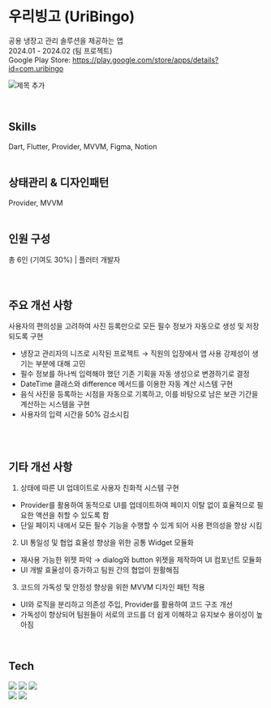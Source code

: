 # 우리빙고 (UriBingo)

공용 냉장고 관리 솔루션을 제공하는 앱 <br>
2024.01 - 2024.02 (팀 프로젝트) <br>
Google Play Store: https://play.google.com/store/apps/details?id=com.uribingo

![제목 추가](https://github.com/sanghyun3377/project_super.team/assets/89803783/120e6f74-eb01-4b54-b00d-f9a7f2a2f060)


<br>

## Skills
Dart, Flutter, Provider, MVVM, Figma, Notion
<br>
<br>
## 상태관리 & 디자인패턴
Provider, MVVM
<br>
<br>
## 인원 구성
총 6인 (기여도 30%) | 플러터 개발자
<br>
<br>
<br>

## 주요 개선 사항 <br>
사용자의 편의성을 고려하여 사진 등록만으로 모든 필수 정보가 자동으로 생성 및 저장되도록 구현 <br>
- 냉장고 관리자의 니즈로 시작된 프로젝트 → 직원의 입장에서 앱 사용 강제성이 생기는 부분에 대해 고민 <br>
- 필수 정보를 하나씩 입력해야 했던 기존 기획을 자동 생성으로 변경하기로 결정 <br>
- DateTime 클래스와 difference 메서드를 이용한 자동 계산 시스템 구현 <br>
- 음식 사진을 등록하는 시점을 자동으로 기록하고, 이를 바탕으로 남은 보관 기간을 계산하는 시스템을 구현  <br>
- 사용자의 입력 시간을 50% 감소시킴
<br>
<br>

## 기타 개선 사항 <br>
1. 상태에 따른 UI 업데이트로 사용자 친화적 시스템 구현 <br>
- Provider를 활용하여 동적으로 UI를 업데이트하여 페이지 이탈 없이 효율적으로 필요한 액션을 취할 수 있도록 함 <br>
- 단일 페이지 내에서 모든 필수 기능을 수행할 수 있게 되어 사용 편의성을 향상 시킴 <br>
2. UI 통일성 및 협업 효율성 향상을 위한 공통 Widget 모듈화 <br>
- 재사용 가능한 위젯 파악 → dialog와 button 위젯을 제작하여 UI 컴포넌트 모듈화 <br>
- UI 개발 효율성이 증가하고 팀원 간의 협업이 원활해짐 <br>
3. 코드의 가독성 및 안정성 향상을 위한 MVVM 디자인 패턴 적용 <br>
- UI와 로직을 분리하고 의존성 주입, Provider를 활용하여 코드 구조 개선 <br>
- 가독성이 향상되어 팀원들이 서로의 코드를 더 쉽게 이해하고 유지보수 용이성이 높아짐 <br>



<br>

## Tech

<a href="" target="_blank"><img src="https://img.shields.io/badge/Flutter-02569B?style=flat&logo=Flutter&logoColor=white"/></a> 
<a href="" target="_blank"><img src="https://img.shields.io/badge/Dart-0175C2?style=flat&logo=Dart&logoColor=white"/></a>
<a href="" target="_blank"><img src="https://img.shields.io/badge/Firebase-FFCA28?style=flat&logo=Firebase&logoColor=white"/></a>
<br>
<a href="" target="_blank"><img src="https://img.shields.io/badge/Figma-F24E1E?style=flat&logo=Figma&logoColor=white"/></a>
<a href="" target="_blank"><img src="https://img.shields.io/badge/Notion-00C4CC?style=flat&logo=Notion&logoColor=white"/></a>
